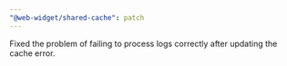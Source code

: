 ```yaml
---
"@web-widget/shared-cache": patch
---
```


Fixed the problem of failing to process logs correctly after updating the cache error.
